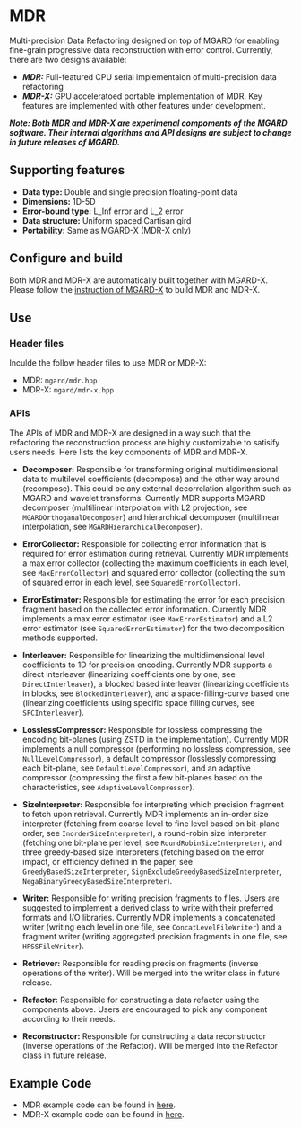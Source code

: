 
# MDR

Multi-precision Data Refactoring designed on top of MGARD for enabling fine-grain progressive data reconstruction with error control. Currently, there are two designs available:

* ***MDR:*** Full-featured CPU serial implementaion of multi-precision data refactoring
* ***MDR-X:*** GPU acceleratoed portable implementation of MDR. Key features are implemented with other features under development.

***Note: Both MDR and MDR-X are experimenal compoments of the MGARD software. Their internal algorithms and API designs are subject to change in future releases of MGARD.***

## Supporting features
* **Data type:** Double and single precision floating-point data
* **Dimensions:** 1D-5D
* **Error-bound type:** L\_Inf error and L\_2 error
* **Data structure:** Uniform spaced Cartisan gird
* **Portability:** Same as MGARD-X (MDR-X only)

## Configure and build

Both MDR and MDR-X are automatically built together with MGARD-X. Please follow the [instruction of MGARD-X][mgard-x-build] to build MDR and MDR-X.

[mgard-x-build]: MGARD-X.md

## Use
### Header files
Inculde the follow header files to use MDR or MDR-X:

* MDR: `mgard/mdr.hpp`
* MDR-X: `mgard/mdr-x.hpp`


### APIs

The APIs of MDR and MDR-X are designed in a way such that the refactoring the reconstruction process are highly customizable to satisify users needs. Here lists the key components of MDR and MDR-X.  

* **Decomposer:** Responsible for transforming original multidimensional data to multilevel coefficients (decompose) and the other way around (recompose). This could be any external decorrelation algorithm such as MGARD and wavelet transforms. Currently MDR supports MGARD decomposer (multilinear interpolation with L2 projection, see `MGARDOrthoganalDecomposer`) and hierarchical decomposer (multilinear interpolation, see `MGARDHierarchicalDecomposer`).
 
* **ErrorCollector:** Responsible for collecting error information that is required for error estimation during retrieval. Currently MDR implements a max error collector (collecting the maximum coefficients in each level, see `MaxErrorCollector`) and squared error collector (collecting the sum of squared error in each level, see `SquaredErrorCollector`).
 
* **ErrorEstimator:** Responsible for estimating the error for each precision fragment based on the collected error information. Currently MDR implements a max error estimator (see `MaxErrorEstimator`) and a L2 error estimator (see `SquaredErrorEstimator`) for the two decomposition methods supported.
 
* **Interleaver:** Responsible for linearizing the multidimensional level coefficients to 1D for precision encoding. Currently MDR supports a direct interleaver (linearizing coefficients one by one, see `DirectInterleaver`), a blocked based interleaver (linearizing coefficients in blocks, see `BlockedInterleaver`), and a space-filling-curve based one (linearizing coefficients using specific space filling curves, see `SFCInterleaver`).
 
* **LosslessCompressor:** Responsible for lossless compressing the encoding bit-planes (using ZSTD in the implementation). Currently MDR implements a null compressor (performing no lossless compression, see `NullLevelCompressor`), a default compressor (losslessly compressing each bit-plane, see `DefaultLevelCompressor`),  and an adaptive compressor (compressing the first a few bit-planes based on the characteristics, see `AdaptiveLevelCompressor`).

* **SizeInterpreter:** Responsible for interpreting which precision fragment to fetch upon retrieval. Currently MDR implements an in-order size interpreter (fetching from coarse level to fine level based on bit-plane order, see `InorderSizeInterpreter`), a round-robin size interpreter (fetching one bit-plane per level, see `RoundRobinSizeInterpreter`), and three greedy-based size interpreters (fetching based on the error impact, or efficiency defined in the paper, see `GreedyBasedSizeInterpreter`, `SignExcludeGreedyBasedSizeInterpreter`, `NegaBinaryGreedyBasedSizeInterpreter`).
 
* **Writer:** Responsible for writing precision fragments to files. Users are suggested to implement a derived class to write with their preferred formats and I/O libraries. Currently MDR implements a concatenated writer (writing each level in one file, see `ConcatLevelFileWriter`) and a fragment writer (writing aggregated precision fragments in one file, see `HPSSFileWriter`).
 
* **Retriever:**  Responsible for reading precision fragments (inverse operations of the writer). Will be merged into the writer class in future release.
 
* **Refactor:** Responsible for constructing a data refactor using the components above. Users are encouraged to pick any component according to their needs.
 
* **Reconstructor:** Responsible for constructing a data reconstructor (inverse operations of the Refactor). Will be merged into the Refactor class in future release.

## Example Code
* MDR example code can be found in [here][mdr-example].
* MDR-X example code can be found in [here][mdr-x-example].

[mdr-example]: ../examples/mgard-x/MDR
[mdr-x-example]: ../examples/mgard-x/MDR-X
